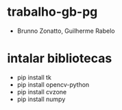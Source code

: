 # trabalho-gb-pg

- Brunno Zonatto, Guilherme Rabelo

# intalar bibliotecas

- pip install tk
- pip install opencv-python
- pip install cvzone
- pip install numpy
